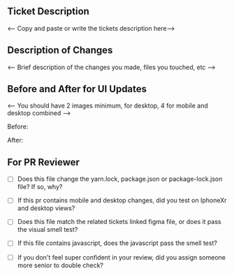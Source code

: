 ## Ticket Description
<-- Copy and paste or write the tickets description here-->


## Description of Changes
<-- Brief description of the changes you made, files you touched, etc -->

## Before and After for UI Updates
<-- You should have 2 images minimum, for desktop, 4 for mobile and desktop combined -->

Before:

After:


## For PR Reviewer
- [ ] Does this file change the yarn.lock, package.json or package-lock.json file? If so, why?
- [ ] If this pr contains mobile and desktop changes, did you test on IphoneXr and desktop views?
- [ ] Does this file match the related tickets linked figma file, or does it pass the visual smell test?
- [ ] If this file contains javascript, does the javascript pass the smell test?
- [ ] If you don't feel super confident in your review, did you assign someone more senior to double check?

